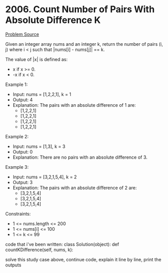 # 2006. Count Number of Pairs With Absolute Difference K

[Problem Source](https://leetcode.com/problems/count-number-of-pairs-with-absolute-difference-k/description/)

Given an integer array nums and an integer k, return the number of pairs (i, j) where i < j such that |nums[i] - nums[j]| == k.

The value of |x| is defined as:

- x if x >= 0.
- -x if x < 0.

Example 1:

- Input: nums = [1,2,2,1], k = 1
- Output: 4
- Explanation: The pairs with an absolute difference of 1 are:
    - [1,2,2,1]
    - [1,2,2,1]
    - [1,2,2,1]
    - [1,2,2,1]

Example 2:

- Input: nums = [1,3], k = 3
- Output: 0
- Explanation: There are no pairs with an absolute difference of 3.

Example 3:

- Input: nums = [3,2,1,5,4], k = 2
- Output: 3
- Explanation: The pairs with an absolute difference of 2 are:
    - [3,2,1,5,4]
    - [3,2,1,5,4]
    - [3,2,1,5,4]

 

Constraints:

- 1 <= nums.length <= 200
- 1 <= nums[i] <= 100
- 1 <= k <= 99

code that i've been written:
class Solution(object):
    def countKDifference(self, nums, k):

solve this study case above, continue code, explain it line by line, print the outputs